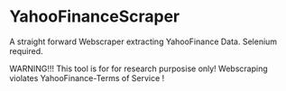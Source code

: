 # YahooFinanceScraper
A straight forward Webscraper extracting YahooFinance Data.
Selenium required.

WARNING!!!
This tool is for for research purposise only! Webscraping violates YahooFinance-Terms of Service !
